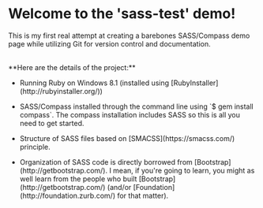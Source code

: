 # Welcome to the 'sass-test' demo!

This is my first real attempt at creating a barebones SASS/Compass demo page while utilizing Git for version control and documentation.

<br />
**Here are the details of the project:**

* <p>Running Ruby on Windows 8.1 (installed using [RubyInstaller](http://rubyinstaller.org/))</p>
* <p>SASS/Compass installed through the command line using `$ gem install compass`. The compass installation includes SASS so this is all you need to get started.</p>
* <p>Structure of SASS files based on [SMACSS](https://smacss.com/) principle.</p>
* <p>Organization of SASS code is directly borrowed from [Bootstrap](http://getbootstrap.com/). I mean, if you're going to learn, you might as well learn from the people who built [Bootstrap](http://getbootstrap.com/) (and/or [Foundation](http://foundation.zurb.com/) for that matter).</p>
